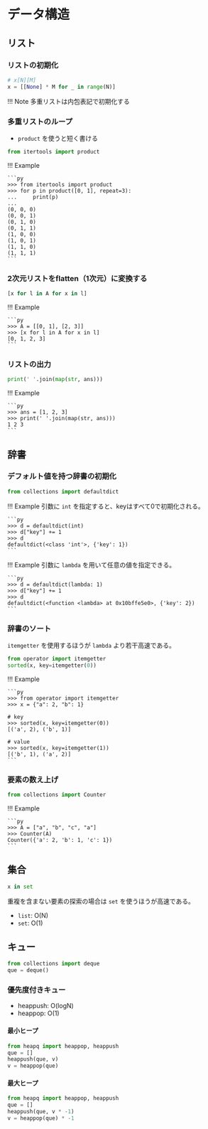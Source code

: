 # データ構造

## リスト

### リストの初期化

```py
# x[N][M]
x = [[None] * M for _ in range(N)]
```

!!! Note
    多重リストは内包表記で初期化する

### 多重リストのループ

- `product` を使うと短く書ける

```py
from itertools import product
```

!!! Example

    ```py
    >>> from itertools import product
    >>> for p in product([0, 1], repeat=3):
    ...     print(p)
    ...
    (0, 0, 0)
    (0, 0, 1)
    (0, 1, 0)
    (0, 1, 1)
    (1, 0, 0)
    (1, 0, 1)
    (1, 1, 0)
    (1, 1, 1)
    ```

### 2次元リストをflatten（1次元）に変換する

```py
[x for l in A for x in l]
```

!!! Example

    ```py
    >>> A = [[0, 1], [2, 3]]
    >>> [x for l in A for x in l]
    [0, 1, 2, 3]
    ```

### リストの出力

```py
print(' '.join(map(str, ans)))
```

!!! Example

    ```py
    >>> ans = [1, 2, 3]
    >>> print(' '.join(map(str, ans)))
    1 2 3
    ```

## 辞書

### デフォルト値を持つ辞書の初期化

```py
from collections import defaultdict
```

!!! Example
    引数に `int` を指定すると、keyはすべて0で初期化される。

    ```py
    >>> d = defaultdict(int)
    >>> d["key"] += 1
    >>> d
    defaultdict(<class 'int'>, {'key': 1})
    ```

!!! Example
    引数に `lambda` を用いて任意の値を指定できる。

    ```py
    >>> d = defaultdict(lambda: 1)
    >>> d["key"] += 1
    >>> d
    defaultdict(<function <lambda> at 0x10bffe5e0>, {'key': 2})
    ```

### 辞書のソート

`itemgetter` を使用するほうが `lambda` より若干高速である。

```py
from operator import itemgetter
sorted(x, key=itemgetter(0))
```

!!! Example

    ```py
    >>> from operator import itemgetter
    >>> x = {"a": 2, "b": 1}

    # key
    >>> sorted(x, key=itemgetter(0))
    [('a', 2), ('b', 1)]

    # value
    >>> sorted(x, key=itemgetter(1))
    [('b', 1), ('a', 2)]
    ```

### 要素の数え上げ

```py
from collections import Counter
```

!!! Example

    ```py
    >>> A = ["a", "b", "c", "a"]
    >>> Counter(A)
    Counter({'a': 2, 'b': 1, 'c': 1})
    ```

## 集合

```py
x in set
```

重複を含まない要素の探索の場合は `set` を使うほうが高速である。

- `list`: O(N)
- `set`: O(1)

## キュー

```py
from collections import deque
que = deque()
```

### 優先度付きキュー

- heappush: O(logN)
- heappop: O(1)

#### 最小ヒープ

```py
from heapq import heappop, heappush
que = []
heappush(que, v)
v = heappop(que)
```

#### 最大ヒープ

```py
from heapq import heappop, heappush
que = []
heappush(que, v * -1)
v = heappop(que) * -1
```
